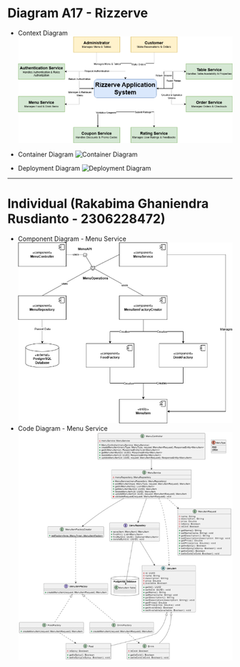 # Diagram A17 - Rizzerve
- Context Diagram
![Context Diagram](images/rizzerve-a17-context-diagram.png)

- Container Diagram
![Container Diagram]()

- Deployment Diagram
![Deployment Diagram]()

---

# Individual (Rakabima Ghaniendra Rusdianto - 2306228472)
- Component Diagram - Menu Service
![Component Diagram](images/rizzerve-a17-menu-service-component-diagram.png)
- Code Diagram - Menu Service 
![Code Diagram](images/rizzerve-a17-menu-service-code-diagram.png)
